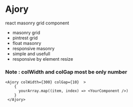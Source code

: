 # Ajory
react masonry grid component
<ul>
    <li>masonry grid </li>
    <li>pintrest grid</li>
    <li>float masonry</li>
    <li>responsive masonry</li>
    <li>simple and usefull</li>
    <li>responsive by element resize</li>
</ul>
<h3>Note : colWidth and colGap most be only number</h3>



  
    <Ajory colWidth={300} colGap={10}  >
        {
          yourArray.map((item, index) => <YourComponent />)
        }
     </Ajory>
 
